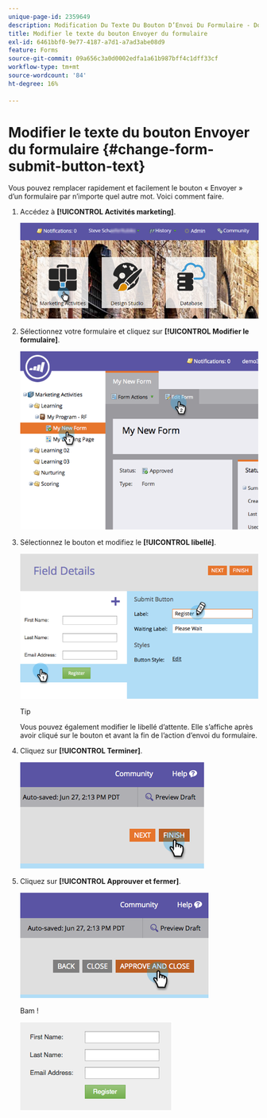 ```yaml
---
unique-page-id: 2359649
description: Modification Du Texte Du Bouton D’Envoi Du Formulaire - Documents Marketo - Documentation Du Produit
title: Modifier le texte du bouton Envoyer du formulaire
exl-id: 6461bbf0-9e77-4187-a7d1-a7ad3abe08d9
feature: Forms
source-git-commit: 09a656c3a0d0002edfa1a61b987bff4c1dff33cf
workflow-type: tm+mt
source-wordcount: '84'
ht-degree: 16%

---
```


# Modifier le texte du bouton Envoyer du formulaire {#change-form-submit-button-text}

Vous pouvez remplacer rapidement et facilement le bouton « Envoyer » d’un formulaire par n’importe quel autre mot. Voici comment faire.

1. Accédez à **[!UICONTROL Activités marketing]**.

   ![](assets/login-marketing-activities-4.png)

1. Sélectionnez votre formulaire et cliquez sur **[!UICONTROL Modifier le formulaire]**.

   ![](assets/image2014-9-15-12-3a42-3a14.png)

1. Sélectionnez le bouton et modifiez le **[!UICONTROL libellé]**.

   ![](assets/image2014-9-15-12-3a42-3a41.png)

   >[!TIP]
   >
   >Vous pouvez également modifier le libellé d’attente. Elle s’affiche après avoir cliqué sur le bouton et avant la fin de l’action d’envoi du formulaire.

1. Cliquez sur **[!UICONTROL Terminer]**.

   ![](assets/image2014-9-15-12-3a43-3a26.png)

1. Cliquez sur **[!UICONTROL Approuver et fermer]**.

   ![](assets/image2014-9-15-12-3a43-3a36.png)

   Bam !

   ![](assets/image2014-9-15-12-3a44-3a7.png)
